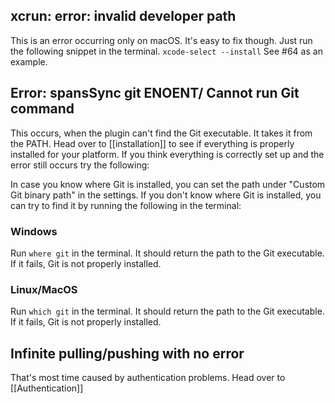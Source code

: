 ## xcrun: error: invalid developer path

This is an error occurring only on macOS. It's easy to fix though. Just run the following snippet in the terminal. `xcode-select --install` See #64 as an example.

## Error: spansSync git ENOENT/ Cannot run Git command

This occurs, when the plugin can't find the Git executable. It takes it from the PATH. Head over to [[installation]] to see if everything is properly installed for your platform.
If you think everything is correctly set up and the error still occurs try the following:

In case you know where Git is installed, you can set the path under "Custom Git binary path" in the settings. If you don't know where Git is installed, you can try to find it by running the following in the terminal:

### Windows

Run `where git` in the terminal. It should return the path to the Git executable. If it fails, Git is not properly installed.

### Linux/MacOS

Run `which git` in the terminal. It should return the path to the Git executable. If it fails, Git is not properly installed.

## Infinite pulling/pushing with no error

That's most time caused by authentication problems. Head over to [[Authentication]]
